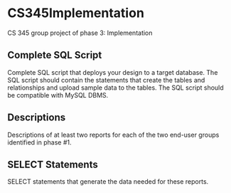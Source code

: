 # CS345Implementation
CS 345 group project of phase 3: Implementation

## Complete SQL Script
Complete SQL script that deploys your design to a target database. The
SQL script should contain the statements that create the tables and relationships and
upload sample data to the tables. The SQL script should be compatible with MySQL
DBMS. 

## Descriptions
Descriptions of at least two reports for each of the two end-user groups
identified in phase #1. 

## SELECT Statements
SELECT statements that generate the data needed for these reports.
